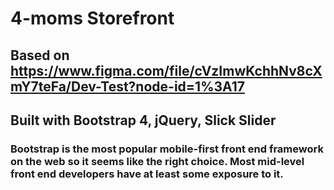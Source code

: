 # 4-moms Storefront
## Based on https://www.figma.com/file/cVzImwKchhNv8cXmY7teFa/Dev-Test?node-id=1%3A17
## Built with Bootstrap 4, jQuery, Slick Slider
### Bootstrap is the most popular mobile-first front end framework on the web so it seems like the right choice. Most mid-level front end developers have at least some exposure to it.
